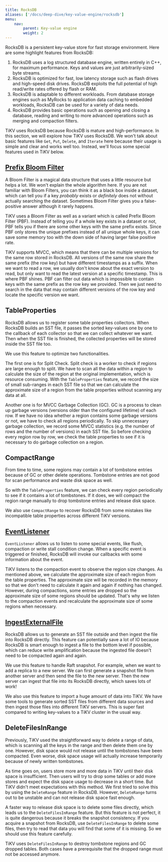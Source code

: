 ```yaml
---
title: RocksDB
aliases: ['/docs/deep-dive/key-value-engine/rocksdb']
menu:
    nav:
        parent: Key-value engine
        weight: 2
---
```


RocksDB is a persistent key-value store for fast storage environment.
Here are some highlight features from RocksDB:

1. RocksDB uses a log structured database engine, written entirely in
   C++, for maximum performance. Keys and values are just
   arbitrarily-sized byte streams.
2. RocksDB is optimized for fast, low latency storage such as flash
   drives and high-speed disk drives. RocksDB exploits the full
   potential of high read/write rates offered by flash or RAM.
3. RocksDB is adaptable to different workloads. From database storage
   engines such as MyRocks to application data caching to embedded
   workloads, RocksDB can be used for a variety of data needs.
4. RocksDB provides basic operations such as opening and closing a
   database, reading and writing to more advanced operations such as
   merging and compaction filters.

TiKV uses RocksDB because RocksDB is mature and high-performance. In
this section, we will explore how TiKV uses RocksDB. We won't talk
about basic features like `Get`, `Put`, `Delete`, and `Iterate` here
because their usage is simple and clear and works well too. Instead,
we'll focus some special features used in TiKV below.

## [Prefix Bloom Filter](https://github.com/facebook/rocksdb/wiki/RocksDB-Bloom-Filter)

A Bloom Filter is a magical data structure that uses a little resource
but helps a lot. We won't explain the whole algorithm here. If you are
not familiar with Bloom Filters, you can think it as a black box
inside a dataset, which can tell you if a key *probably* exists or
*definitely* does not without actually searching the
dataset. Sometimes Bloom Filter gives you a false-positive answer
although it rarely happens.

TiKV uses a Bloom Filter as well as a variant which is called Prefix
Bloom Filter (PBF). Instead of telling you if a whole key exists in a
dataset or not, PBF tells you if there are some other keys with the
same prefix exists. Since PBF only stores the unique prefixes instead
of all unique whole keys, it can save some memory too with the down
side of having larger false positive rate.

TiKV supports MVCC, which means that there can be multiple versions
for the same row stored in RocksDB. All versions of the same row share
the same prefix (the row key) but have different timestamps as a suffix. When
we want to read a row, we usually don't know about the exact version
to read, but only want to read the latest version at a specific
timestamp. This is where PBF shines. PBF can filter out data which is
impossible to contain keys with the same prefix as the row key we
provided. Then we just need to search in the data that may contain
different versions of the row key and locate the specific version we
want.

## TableProperties

RocksDB allows us to register some table properties collectors.  When
RocksDB builds an SST file, it passes the sorted key-values one by one
to the callback of each collector so that we can collect whatever we
want. Then when the SST file is finished, the collected properties
will be stored inside the SST file too.

We use this feature to optimize two functionalities.

The first one is for Split Check. Split check is a worker to check if
regions are large enough to split.  We have to scan all the data
within a region to calculate the size of the region at the original
implementation, which is resource consuming. With the `TableProperties`
feature, we record the size of small sub-ranges in each SST file so
that we can calculate the approximate size of a region from the table
properties without scanning any data at all.

Another one is for MVCC Garbage Collection (GC). GC is a process to
clean up garbage versions (versions older than the configured
lifetime) of each row. If we have no idea whether a region contains
some garbage versions or not, we have to check all regions
periodically. To skip unnecessary garbage collection, we record some
MVCC statistics (e.g. the number of rows and the number of versions)
in each SST file. So before checking every region row by row, we check
the table properties to see if it is necessary to do garbage
collection on a region.

## CompactRange

From time to time, some regions may contain a lot of tombstone entries
because of GC or other delete operations. Tombstone entries are not
good for scan performance and waste disk space as well.

So with the `TableProperties` feature, we can check every region
periodically to see if it contains a lot of tombstones. If it does, we
will compact the region range manually to drop tombstone entries and
release disk space.

We also use `CompactRange` to recover RocksDB from some mistakes like
incompatible table properties across different TiKV versions.

## [EventListener](https://github.com/facebook/rocksdb/wiki/EventListener)

`EventListener` allows us to listen to some special events, like
flush, compaction or write stall condition change. When a specific
event is triggered or finished, RocksDB will invoke our callbacks with
some information about the event.

TiKV listens to the compaction event to observe the region size
changes. As mentioned above, we calculate the approximate size of each
region from the table properties. The approximate size will be
recorded in the memory so that we don't need to calculate it again and
again if nothing has changed. However, during compactions, some
entries are dropped so the approximate size of some regions should be
updated. That's why we listen to the compaction events and recalculate
the approximate size of some regions when necessary.

## [IngestExternalFile](https://github.com/facebook/rocksdb/wiki/Creating-and-Ingesting-SST-files)

RocksDB allows us to generate an SST file outside and then ingest the
file into RocksDB directly. This feature can potentially save a lot of
IO because RocksDB is smart enough to ingest a file to the bottom
level if possible, which can reduce write amplification because the
ingested file doesn't need to be compacted again and again.

We use this feature to handle Raft snapshot. For example, when we want
to add a replica to a new server. We can first generate a snapshot
file from another server and then send the file to the new
server. Then the new server can ingest that file into its RocksDB
directly, which saves lots of work!

We also use this feature to import a huge amount of data into TiKV. We
have some tools to generate sorted SST files from different data
sources and then ingest those files into different TiKV servers. This
is super fast compared to writing key-values to a TiKV cluster in the
usual way.

## DeleteFilesInRange

Previously, TiKV used the straightforward way to delete a range of data,
which is scanning all the keys in the range and then delete them one
by one. However, disk space would not release until the tombstones have
been compacted. Even worse, disk space usage will actually increase
temporarily because of newly written tombstones.

As time goes on, users store more and more data in TiKV until their
disk space is insufficient. Then users will try to drop some tables or
add more stores and expect the disk space usage to decrease in a short
time. But TiKV didn't meet expectations with this method. We first tried
to solve this by using the `DeleteRange` feature in RocksDB. However,
`DeleteRange` turns out to be unstable and can not release disk space
fast enough.

A faster way to release disk space is to delete some files directly,
which leads us to the `DeleteFilesInRange` feature. But this feature
is not perfect, it is quite dangerous because it breaks the snapshot
consistency. If you acquire a snapshot from RocksDB,
use `DeleteFilesInRange` to delete some files, then try to read that data
you will find that some of it is missing. So we
should use this feature carefully.

TiKV uses `DeleteFilesInRange` to destroy tombstone regions and GC
dropped tables. Both cases have a prerequisite that the dropped range
must not be accessed anymore.

